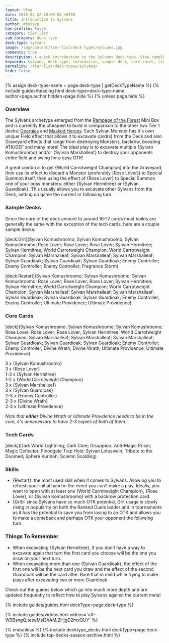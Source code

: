 ```yaml
---
layout: blog
date: 2018-04-22 18:00:00 +0100
title: Introduction to Sylvans
author: Whoiskp
has-profile: false
category: tier-list
sub-category: deck-type
deck-type: sylvans
image: /img/content/tier-list/deck-types/sylvans.jpg
comments: true
description: A quick introduction to the Sylvans deck type. View sample decks, core cards, tech cards, quick tips, guides, videos and other information!
keywords: sylvans, deck type, information, sample deck, core cards, tech cards, quick tips, guides, videos
permalink: /tier-list/deck-types/sylvans/
hide: false
---
```


{% assign deck-type-name = page.deck-type | getDeckTypeName %}
{% include guides/heading.html deck-type=deck-type-name author=page.author hidden=page.hide %}
{% unless page.hide %}

### Overview

The Sylvans archetype emerged from the [Rampage of the Forest](/box-reviews/rampage-of-the-forest/) Mini Box and is currently the cheapest to build in comparison to the other two Tier 1 decks: [Geargias](/tier-list/deck-types/geargias/) and [Masked Heroes](/tier-list/deck-types/masked-heroes/). Each Sylvan Monster has it's own unique Field effect that allows it to excavate card(s) from the Deck and also Graveyard effects that range from destroying Monsters, backrow, boosting ATK/DEF and many more! The ideal play is to excavate multiple {Sylvan Komushroomo} and/or {Sylvan Marshalleaf} to destroy your opponents entire field and swing for a easy OTK! 
  
A great combo is to get {World Carrotweight Champion} into the Graveyard, then use its effect to discard a Monster (preferably {Rose Lover}) to Special Summon itself, then using the effect of {Rose Lover} to Special Summon one of your boss monsters: either {Sylvan Hermitree} or {Sylvan Guardioak}. This usually allows you to excavate other Sylvans from the Deck, setting up game the current or following turn. 

### Sample Decks

Since the core of the deck amount to around 16-17 cards most builds are generally the same with the exception of the tech cards, here are a couple sample decks:

[deck:Grit](Sylvan Komushroomo; Sylvan Komushroomo; Sylvan Komushroomo; Rose Lover; Rose Lover; Rose Lover; Sylvan Hermitree; Sylvan Hermitree; World Carrotweight Champion; World Carrotweight Champion; Sylvan Marshalleaf; Sylvan Marshalleaf; Sylvan Marshalleaf; Sylvan Guardioak; Sylvan Guardioak; Sylvan Guardioak; Enemy Controller; Enemy Controller; Enemy Controller; Fragrance Storm)

[deck:Restart](Sylvan Komushroomo; Sylvan Komushroomo; Sylvan Komushroomo; Rose Lover; Rose Lover; Rose Lover; Sylvan Hermitree; Sylvan Hermitree; World Carrotweight Champion; World Carrotweight Champion; Sylvan Marshalleaf; Sylvan Marshalleaf; Sylvan Marshalleaf; Sylvan Guardioak; Sylvan Guardioak; Sylvan Guardioak; Enemy Controller; Enemy Controller; Ultimate Providence; Ultimate Providence)

### Core Cards

[deck](Sylvan Komushroomo; Sylvan Komushroomo; Sylvan Komushroomo; Rose Lover; Rose Lover; Rose Lover; Sylvan Hermitree; World Carrotweight Champion; Sylvan Marshalleaf; Sylvan Marshalleaf; Sylvan Marshalleaf; Sylvan Guardioak; Sylvan Guardioak; Sylvan Guardioak; Enemy Controller; Enemy Controller; Divine Wrath; Divine Wrath; Ultimate Providence; Ultimate Providence)

3 x {Sylvan Komushroomo}   
3 x {Rose Lover}  
1-3 x {Sylvan Hermitree}  
1-2 x {World Carrotweight Champion}  
3 x {Sylvan Marshalleaf}  
3 x {Sylvan Guardioak}  
2-3 x {Enemy Controller}  
2-3 x {Divine Wrath}  
2-3 x {Ultimate Providence}  

*Note that **either** Divine Wrath or Ultimate Providence needs to be in the core, it's unnecessary to have 2-3 copies of both of them.* 

### Tech Cards

[deck](Dark World Lightning; Dark Core; Disappear; Anti-Magic Prism; Magic Deflector; Floodgate Trap Hole; Sylvan Lotuswain; Tribute to the Doomed; Sphere Kuriboh; Solemn Scolding)

### Skills

- {Restart}: the most used skill when it comes to Sylvans. Allowing you to refresh your initial hand in the event you can’t make a play. Ideally, you want to open with at least one {World Carrotweight Champion}, {Rose Lover}, or {Sylvan Komushroomo} with a backrow protection card. 
- {Grit}: since Sylvans have so much OTK potential, Grit usage is slowly rising in popularity on both the Ranked Duels ladder and in tournaments as it has the potential to save you from losing to an OTK and allows you to make a comeback and perhaps OTK your opponent the following turn. 

### Things To Remember

- When excavating {Sylvan Hermitree}, if you don’t have a way to excavate again that turn the first card you choose will be the one you draw on your next turn. 
- When excavating more than one {Sylvan Guardioak}, the effect of the first one will be the next card you draw and the effect of the second Guardioak will be the card after. Bare that in mind while trying to make plays after excavating two or more Guardioak.
  
Check out the guides below which go into much more depth and are updated frequently to reflect how to play Sylvans against the current meta!

{% include guides/guides.html deckType=page.deck-type %}

{% include guides/videos.html videos='uX--W9BsngQ;tetwMsl3hAM;ZHjgD2mxQUY' %}

{% endunless %}
{% include decktype_decks.html deckType=page.deck-type %}
{% include top-decks-season-archive.html %}